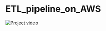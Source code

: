 # ETL_pipeline_on_AWS
[![Project video](https://img.youtube.com/vi/rY2UuATPUvg/0.jpg)](https://youtu.be/rY2UuATPUvg)


